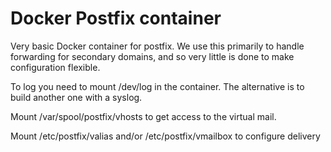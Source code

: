 
# Docker Postfix container

Very basic Docker container for postfix. We use this primarily to handle forwarding for
secondary domains, and so very little is done to make configuration flexible.

To log you need to mount /dev/log in the container. The alternative is to build another one
with a syslog. 

Mount /var/spool/postfix/vhosts to get access to the virtual mail.

Mount /etc/postfix/valias and/or /etc/postfix/vmailbox to configure delivery

